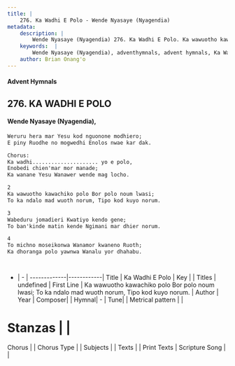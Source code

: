 ```yaml
---
title: |
    276. Ka Wadhi E Polo - Wende Nyasaye (Nyagendia)
metadata:
    description: |
        Wende Nyasaye (Nyagendia) 276. Ka Wadhi E Polo. Ka wawuotho kawachiko polo Bor polo noum lwasi; To ka ndalo mad wuoth norum, Tipo kod kuyo norum.  
    keywords:  |
        Wende Nyasaye (Nyagendia), adventhymnals, advent hymnals, Ka Wadhi E Polo, Ka wawuotho kawachiko polo Bor polo noum lwasi; To ka ndalo mad wuoth norum, Tipo kod kuyo norum.. 
    author: Brian Onang'o
---
```


#### Advent Hymnals
## 276. KA WADHI E POLO
####  Wende Nyasaye (Nyagendia),

```txt
Weruru hera mar Yesu kod nguonone modhiero;
E piny Ruodhe no mogwedhi Enolos nwae kar dak.

Chorus:
Ka wadhi..................... yo e polo,
Enobedi chien'mar mor manade;
Ka wanane Yesu Wanawer wende mag locho.

2
Ka wawuotho kawachiko polo Bor polo noum lwasi;
To ka ndalo mad wuoth norum, Tipo kod kuyo norum.

3
Wabeduru jomadieri Kwatiyo kendo gene;
To ban'kinde matin kende Ngimani mar dhier norum.

4
To michno moseikonwa Wanamor kwaneno Ruoth;
Ka dhoranga polo yawnwa Wanalu yor dhahabu.




```

- |   -  |
-------------|------------|
Title | Ka Wadhi E Polo |
Key |  |
Titles | undefined |
First Line | Ka wawuotho kawachiko polo Bor polo noum lwasi; To ka ndalo mad wuoth norum, Tipo kod kuyo norum. |
Author | 
Year | 
Composer| |
Hymnal|  - |
Tune|  |
Metrical pattern | |
# Stanzas |  |
Chorus |  |
Chorus Type |  |
Subjects | |
Texts |  |
Print Texts | 
Scripture Song |  |
    
